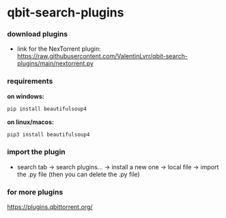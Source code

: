# qbit-search-plugins

### download plugins

- link for the NexTorrent plugin: https://raw.githubusercontent.com/ValentinLvrr/qbit-search-plugins/main/nextorrent.py

### requirements

**on windows:**

```bash
pip install beautifulsoup4
```

**on linux/macos:**

```bash
pip3 install beautifulsoup4
```

### import the plugin

- search tab -> search plugins... -> install a new one -> local file -> import the .py file (then you can delete the .py file)

### for more plugins

https://plugins.qbittorrent.org/
